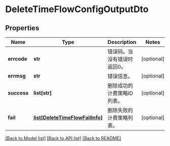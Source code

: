 # DeleteTimeFlowConfigOutputDto

## Properties
Name | Type | Description | Notes
------------ | ------------- | ------------- | -------------
**errcode** | **str** | 错误码。当没有错误时返回0。 | [optional] 
**errmsg** | **str** | 错误信息。 | [optional] 
**success** | **list[str]** | 删除成功的计费策略ID列表。 | [optional] 
**fail** | [**list[DeleteTimeFlowFailInfo]**](DeleteTimeFlowFailInfo.md) | 删除失败的计费策略列表。 | [optional] 

[[Back to Model list]](../README.md#documentation-for-models) [[Back to API list]](../README.md#documentation-for-api-endpoints) [[Back to README]](../README.md)


